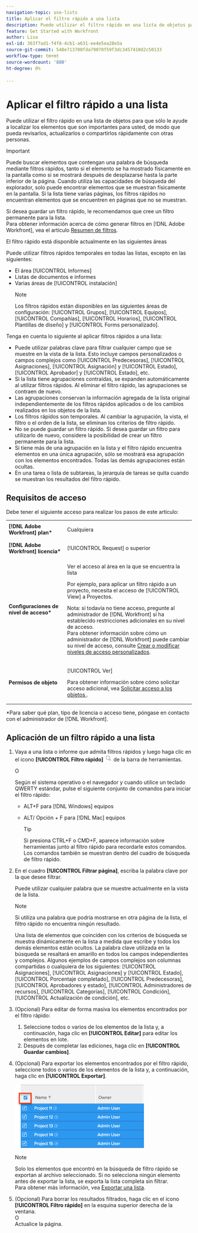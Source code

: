 ```yaml
---
navigation-topic: use-lists
title: Aplicar el filtro rápido a una lista
description: Puede utilizar el filtro rápido en una lista de objetos para que sólo le ayude a localizar los elementos que son importantes para usted, de modo que pueda revisarlos, actualizarlos o compartirlos rápidamente con otras personas.
feature: Get Started with Workfront
author: Lisa
exl-id: 363f7ad1-f4f8-4cb1-a631-ee4e5ea28e5a
source-git-commit: 548e713700fda79070f59f3dc3457410d2c50133
workflow-type: tm+mt
source-wordcount: '880'
ht-degree: 0%

---
```


# Aplicar el filtro rápido a una lista

<!--
{{highlighted-preview}}
-->

Puede utilizar el filtro rápido en una lista de objetos para que sólo le ayude a localizar los elementos que son importantes para usted, de modo que pueda revisarlos, actualizarlos o compartirlos rápidamente con otras personas.

>[!IMPORTANT]
>
>Puede buscar elementos que contengan una palabra de búsqueda mediante filtros rápidos, tanto si el elemento se ha mostrado físicamente en la pantalla como si se mostrará después de desplazarse hasta la parte inferior de la página. Cuando utiliza las capacidades de búsqueda del explorador, solo puede encontrar elementos que se muestran físicamente en la pantalla. Si la lista tiene varias páginas, los filtros rápidos no encuentran elementos que se encuentren en páginas que no se muestran.

Si desea guardar un filtro rápido, le recomendamos que cree un filtro permanente para la lista.\
Para obtener información acerca de cómo generar filtros en [!DNL Adobe Workfront], vea el artículo [Resumen de filtros](../../../reports-and-dashboards/reports/reporting-elements/filters-overview.md).

El filtro rápido está disponible actualmente en las siguientes áreas


Puede utilizar filtros rápidos temporales en todas las listas, excepto en las siguientes:

* El área [!UICONTROL Informes]
* Listas de documentos e informes
* Varias áreas de [!UICONTROL instalación]
  >[!NOTE]
  >
  >Los filtros rápidos están disponibles en las siguientes áreas de configuración: [!UICONTROL Grupos], [!UICONTROL Equipos], [!UICONTROL Compañías], [!UICONTROL Horarios], [!UICONTROL Plantillas de diseño] y [!UICONTROL Forms personalizado].


Tenga en cuenta lo siguiente al aplicar filtros rápidos a una lista:

* Puede utilizar palabras clave para filtrar cualquier campo que se muestre en la vista de la lista. Esto incluye campos personalizados o campos complejos como [!UICONTROL Predecesoras], [!UICONTROL Asignaciones], [!UICONTROL Asignación] y [!UICONTROL Estado], [!UICONTROL Aprobador] y [!UICONTROL Estado], etc.
* Si la lista tiene agrupaciones contraídas, se expanden automáticamente al utilizar filtros rápidos. Al eliminar el filtro rápido, las agrupaciones se contraen de nuevo.
* Las agrupaciones conservan la información agregada de la lista original independientemente de los filtros rápidos aplicados o de los cambios realizados en los objetos de la lista.
* Los filtros rápidos son temporales. Al cambiar la agrupación, la vista, el filtro o el orden de la lista, se eliminan los criterios de filtro rápido.
* No se puede guardar un filtro rápido. Si desea guardar un filtro para utilizarlo de nuevo, considere la posibilidad de crear un filtro permanente para la lista.
* Si tiene más de una agrupación en la lista y el filtro rápido encuentra elementos en una única agrupación, sólo se mostrará esa agrupación con los elementos encontrados. Todas las demás agrupaciones están ocultas.
* En una tarea o lista de subtareas, la jerarquía de tareas se quita cuando se muestran los resultados del filtro rápido.

## Requisitos de acceso

Debe tener el siguiente acceso para realizar los pasos de este artículo:

<table style="table-layout:auto"> 
 <col> 
 <col> 
 <tbody> 
  <tr> 
   <td role="rowheader"><b>[!DNL Adobe Workfront] plan*</b></td> 
   <td> <p>Cualquiera</p> </td> 
  </tr> 
  <tr> 
   <td role="rowheader"><b>[!DNL Adobe Workfront] licencia*</b></td> 
   <td> <p>[!UICONTROL Request] o superior</p> </td> 
  </tr> 
  <tr> 
   <td role="rowheader"><b>Configuraciones de nivel de acceso*</b></td> 
   <td> <p>Ver el acceso al área en la que se encuentra la lista</p> <p>Por ejemplo, para aplicar un filtro rápido a un proyecto, necesita el acceso de [!UICONTROL View] a Proyectos.</p> <p>Nota: si todavía no tiene acceso, pregunte al administrador de [!DNL Workfront] si ha establecido restricciones adicionales en su nivel de acceso.<br>Para obtener información sobre cómo un administrador de [!DNL Workfront] puede cambiar su nivel de acceso, consulte <a href="../../../administration-and-setup/add-users/configure-and-grant-access/create-modify-access-levels.md" class="MCXref xref">Crear o modificar niveles de acceso personalizados</a>.</p> </td> 
  </tr> 
  <tr> 
   <td role="rowheader"><b>Permisos de objeto</b></td> 
   <td> <p>[!UICONTROL Ver]</p> <p>Para obtener información sobre cómo solicitar acceso adicional, vea <a href="../../../workfront-basics/grant-and-request-access-to-objects/request-access.md" class="MCXref xref">Solicitar acceso a los objetos </a>.</p> </td> 
  </tr> 
 </tbody> 
</table>

&#42;Para saber qué plan, tipo de licencia o acceso tiene, póngase en contacto con el administrador de [!DNL Workfront].

## Aplicación de un filtro rápido a una lista

1. Vaya a una lista o informe que admita filtros rápidos y luego haga clic en el icono **[!UICONTROL Filtro rápido]** ![](assets/qs-quick-filter-icon.png) de la barra de herramientas.

   O

   Según el sistema operativo o el navegador y cuando utilice un teclado QWERTY estándar, pulse el siguiente conjunto de comandos para iniciar el filtro rápido:

   * ALT+F para [!DNL Windows] equipos
   * ALT/ Opción + F para [!DNL Mac] equipos

     >[!TIP]
     >
     >Si presiona CTRL+F o CMD+F, aparece información sobre herramientas junto al filtro rápido para recordarle estos comandos. Los comandos también se muestran dentro del cuadro de búsqueda de filtro rápido.

1. En el cuadro **[!UICONTROL Filtrar página]**, escriba la palabra clave por la que desee filtrar.

   Puede utilizar cualquier palabra que se muestre actualmente en la vista de la lista.

   >[!NOTE]
   >
   >Si utiliza una palabra que podría mostrarse en otra página de la lista, el filtro rápido no encuentra ningún resultado.

   Una lista de elementos que coinciden con los criterios de búsqueda se muestra dinámicamente en la lista a medida que escribe y todos los demás elementos están ocultos. La palabra clave utilizada en la búsqueda se resaltará en amarillo en todos los campos independientes y complejos. Algunos ejemplos de campos complejos son columnas compartidas o cualquiera de los siguientes: [!UICONTROL Asignaciones], [!UICONTROL Asignaciones] y [!UICONTROL Estado], [!UICONTROL Porcentaje completado], [!UICONTROL Predecesoras], [!UICONTROL Aprobadores y estado], [!UICONTROL Administradores de recursos], [!UICONTROL Categorías], [!UICONTROL Condición], [!UICONTROL Actualización de condición], etc.

1. (Opcional) Para editar de forma masiva los elementos encontrados por el filtro rápido:

   1. Seleccione todos o varios de los elementos de la lista y, a continuación, haga clic en **[!UICONTROL Editar]** para editar los elementos en lote.
   1. Después de completar las ediciones, haga clic en **[!UICONTROL Guardar cambios]**.

1. (Opcional) Para exportar los elementos encontrados por el filtro rápido, seleccione todos o varios de los elementos de la lista y, a continuación, haga clic en **[!UICONTROL Exportar]**.

   ![select_all_projects_with_highlight__1_.png](assets/select-all-projects-with-highlight--1--350x173.png)

   >[!NOTE]
   >
   >Solo los elementos que encontró en la búsqueda de filtro rápido se exportan al archivo seleccionado. Si no selecciona ningún elemento antes de exportar la lista, se exporta la lista completa sin filtrar.\
   >Para obtener más información, vea [Exportar una lista](../../../workfront-basics/navigate-workfront/use-lists/export-lists.md).

1. (Opcional) Para borrar los resultados filtrados, haga clic en el icono **[!UICONTROL Filtro rápido]** en la esquina superior derecha de la ventana.\
   O\
   Actualice la página.
